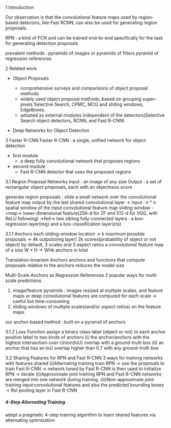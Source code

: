 1 Introduction

Our observation is that the convolutional feature maps used by region-based detectors, like Fast RCNN, can also be used  for generating region proposals.

RPN : a kind of FCN and can be trained end-to-end specifically for the task for generating detection proposals

prevalent methods : pyramids of images or pyramids of filters
pyramid of regression references

2 Related work
- Object Proposals
    - comprehensive surveys and comparisons of object proposal methods
    - widely used object proposal methods, based on grouping super-pixels Selective Search, CPMC, MCG and sliding windows, EdgeBoxes.
    - adopted as external modules independent of the detectors(Selective Search object detectors, RCNN, and Fast R-CNN)

- Deep Networks for Object Detection

3 Faster R-CNN
Faster R-CNN : a single, unified network for object detection
- first module
    - a deep fully convolutional network that proposes regions
- second module
    - Fast R-CNN detector that uses the proposed regions

3.1 Region Proposal Networks
Input : an image of any size
Output : a set of rectangular object proposals, each with an objectness score

generate region proposals : slide a small network over the convolutional feature map output by the last shared convolutional layer -> input : n * n spatial window of the input convolutional feature map
sliding window ->map-> lower-dimensional feature(256-d for ZF and 512-d for VGG, with ReLU following) ->fed-> two sibling fully-connected layers : a box-regression layer(reg) and a box-classification layer(cls)

3.1.1 Anchors
each sliding-window location -> k maximum possible proposals -> 4k outputs(reg layer) 2k scores(probability of object or not object)
by default, 3 scales and 3 aspect ratios
a convolutional feature map of a size W * H -> WHk anchors in total

Translation-Invariant Anchors
anchors and functions that compute proposals relative to the anchors
reduces the model size

Multi-Scale Anchors as Regression References
2 popular ways for multi-scale predictions
1. image/feature pyramids : images resized at multiple scales, and feature maps or deep convolutional features are computed for each scale -> useful but time-consuming
2. sliding windows of multiple scales(and/or aspect retios) on the feature maps

our anchor-based method : built on a pyramid of anchors

3.1.2 Loss Function
assign a binary class label (object or not) to each anchor
positive label to two kinds of anchors
(i) the anchor/anchors with the highest Intersection-over-Union(IoU) overlap with a ground-truth box
(ii) an anchor that has an IoU overlap higher than 0.7 with any ground-truth box

3.2 Sharing Features for RPN and Fast R-CNN
3 ways for training networks with features shared
(i)Alternating training
train RPN -> use the proposals to train Fast R-CNN -> network tuned by Fast R-CNN is then used to initialize RPN -> iterate
(ii)Approximate joint training
RPN and Fast R-CNN networks are merged into one network during training.
(iii)Non-approximate joint training
input:convolutional features and also the predicted bounding boxes -> RoI pooling layer in Fast R-CNN

##### 4-Step Alternating Training

adopt a pragmatic 4-step training algorithm to learn shared features via alternating optimization

